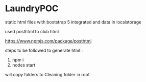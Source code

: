 # LaundryPOC
static html files with bootstrap 5 integrated and data in localstorage

used posthtml to club html

https://www.npmjs.com/package/posthtml

steps to be followed to generate html :

1.  npm i
2.  nodes start

will copy folders to Cleaning folder in root
